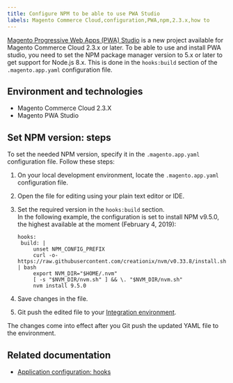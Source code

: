 ```yaml
---
title: Configure NPM to be able to use PWA Studio
labels: Magento Commerce Cloud,configuration,PWA,npm,2.3.x,how to
---
```


[Magento Progressive Web Apps (PWA) Studio](https://magento.github.io/pwa-studio/) is a new project available for Magento Commerce Cloud 2.3.x or later. To be able to use and install PWA studio, you need to set the NPM package manager version to 5.x or later to get support for Node.js 8.x. This is done in the `` hooks:build `` section of the `` .magento.app.yaml `` configuration file. 

## Environment and technologies

* Magento Commerce Cloud 2.3.X
* Magento PWA Studio

## Set NPM version: steps

To set the needed NPM version, specify it in the `` .magento.app.yaml `` configuration file. Follow these steps:

1. On your local development environment, locate the `` .magento.app.yaml `` configuration file.
1. Open the file for editing using your plain text editor or IDE.
1. Set the required version in the `` hooks:build `` section.  
    In the following example, the configuration is set to install NPM v9.5.0, the highest available at the moment (February 4, 2019):  
    
    
    <pre><code class="language-yaml">hooks:
    build: |
        unset NPM_CONFIG_PREFIX
        curl -o- https://raw.githubusercontent.com/creationix/nvm/v0.33.8/install.sh | bash
        export NVM_DIR="$HOME/.nvm"
        [ -s "$NVM_DIR/nvm.sh" ] &amp;&amp; \. "$NVM_DIR/nvm.sh"
        nvm install 9.5.0</code></pre>
    
    
1. Save changes in the file.
1. Git push the edited file to your [Integration environment](https://support.magento.com/hc/en-us/articles/360043032152-Integration-Environment-enhancement-request-Pro-and-Starter).

The changes come into effect after you Git push the updated YAML file to the environment.

## Related documentation

* [Application configuration: hooks](https://devdocs.magento.com/guides/v2.2/cloud/project/project-conf-files_magento-app.html#hooks)